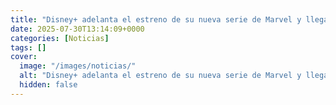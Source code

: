 ```yaml
---
title: "Disney+ adelanta el estreno de su nueva serie de Marvel y llegará este viernes"
date: 2025-07-30T13:14:09+0000
categories: [Noticias]
tags: []
cover:
  image: "/images/noticias/"
  alt: "Disney+ adelanta el estreno de su nueva serie de Marvel y llegará este viernes"
  hidden: false
---
```



